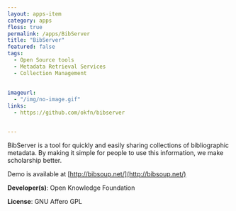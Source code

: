 ```yaml
---
layout: apps-item
category: apps
floss: true
permalink: /apps/BibServer
title: "BibServer"
featured: false
tags:
  - Open Source tools
  - Metadata Retrieval Services
  - Collection Management
  
  
imageurl:
  - "/img/no-image.gif"
links:
  - https://github.com/okfn/bibserver


---
```

BibServer is a tool for quickly and easily sharing collections of bibliographic metadata. By making it simple for people to use this information, we make scholarship better.

Demo is available at [http://bibsoup.net/](http://bibsoup.net/)

**Developer(s)**: Open Knowledge Foundation

**License**: GNU Affero GPL
